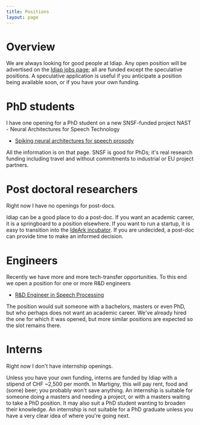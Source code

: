```yaml
---
title: Positions
layout: page
---
```


# Overview

We are always looking for good people at Idiap.  Any open position will be
advertised on the
[Idiap jobs page](http://www.idiap.ch/en/join-us/job-opportunities); all are
funded except the speculative positions.  A speculative application is useful
if you anticipate a position being available soon, or if you have your own
funding.

# PhD students

I have one opening for a PhD student on a new SNSF-funded project NAST - Neural
Architectures for Speech Technology

* [Spiking neural architectures for speech prosody](http://www.idiap.ch/education-and-jobs/job-10263)

All the information is on that page.  SNSF is good for PhDs; it's real research
funding including travel and without commitments to industrial or EU project
partners.

# Post doctoral researchers

Right now I have no openings for post-docs.

Idiap can be a good place to do a post-doc.  If you want an academic career, it
is a springboard to a position elsewhere.  If you want to run a startup, it is
easy to transition into the [IdeArk incubator](http://www.ideark.ch/en/).  If
you are undecided, a post-doc can provide time to make an informed decision.

# Engineers

Recently we have more and more tech-transfer opportunities.  To this end we
open a position for one or more R&D engineers

* [R&D Engineer in Speech Processing](http://www.idiap.ch/education-and-jobs/job-10260)

The position would suit someone with a bachelors, masters or even PhD, but who
perhaps does not want an academic career.  We've already hired the one for
which it was opened, but more similar positions are expected so the slot
remains there.

# Interns

Right now I don't have internship openings.

Unless you have your own funding, interns are funded by Idiap with a stipend of
CHF ~2,500 per month.  In Martigny, this will pay rent, food and (some) beer;
you probably won't save anything.  An internship is suitable for someone doing
a masters and needing a project, or with a masters waiting to take a PhD
position.  It may also suit a PhD student wanting to broaden their knowledge.
An internship is not suitable for a PhD graduate unless you have a very clear
idea of where you're going next.
